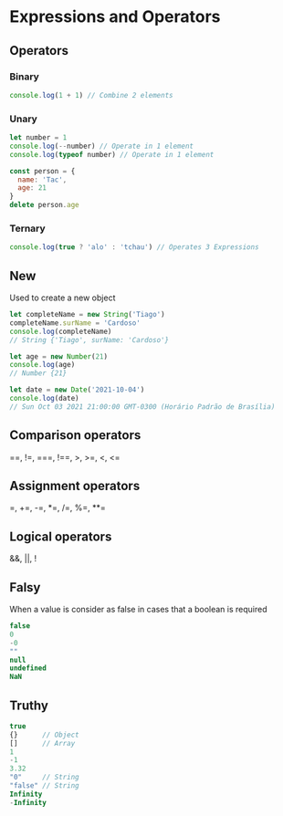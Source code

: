 # Expressions and Operators

## Operators

### Binary

```js
console.log(1 + 1) // Combine 2 elements
```

### Unary

```js
let number = 1
console.log(--number) // Operate in 1 element
console.log(typeof number) // Operate in 1 element

const person = {
  name: 'Tac',
  age: 21
}
delete person.age
```

### Ternary

```js
console.log(true ? 'alo' : 'tchau') // Operates 3 Expressions
```

## New

Used to create a new object

```js
let completeName = new String('Tiago')
completeName.surName = 'Cardoso'
console.log(completeName)
// String {'Tiago', surName: 'Cardoso'}

let age = new Number(21)
console.log(age)
// Number {21}

let date = new Date('2021-10-04')
console.log(date)
// Sun Oct 03 2021 21:00:00 GMT-0300 (Horário Padrão de Brasília)
```

## Comparison operators
==, !=, ===, !==, >, >=, <, <=

## Assignment operators
=, +=, -=, *=, /=, %=, **=

## Logical operators
&&, ||, !

## Falsy

When a value is consider as false in cases that a boolean is required

```js
false
0
-0
""
null
undefined
NaN
```

## Truthy

```js
true
{}      // Object
[]      // Array
1
-1
3.32
"0"     // String
"false" // String
Infinity
-Infinity
```